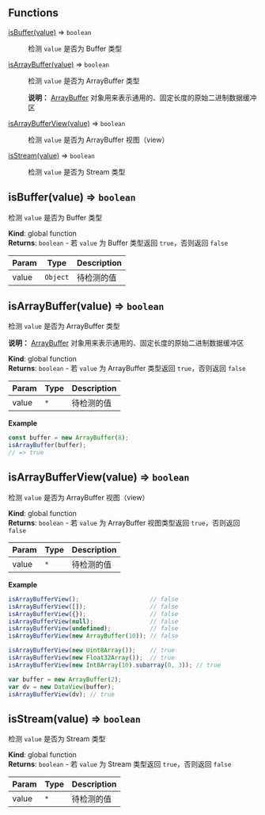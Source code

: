 ## Functions

<dl>
<dt><a href="#isBuffer">isBuffer(value)</a> ⇒ <code>boolean</code></dt>
<dd><p>检测 <code>value</code> 是否为 Buffer 类型</p>
</dd>
<dt><a href="#isArrayBuffer">isArrayBuffer(value)</a> ⇒ <code>boolean</code></dt>
<dd><p>检测 <code>value</code> 是否为 ArrayBuffer 类型</p>
<p><strong>说明：</strong> <a href="https://developer.mozilla.org/zh-CN/docs/Web/JavaScript/Reference/Global_Objects/ArrayBuffer">ArrayBuffer</a> 对象用来表示通用的、固定长度的原始二进制数据缓冲区</p>
</dd>
<dt><a href="#isArrayBufferView">isArrayBufferView(value)</a> ⇒ <code>boolean</code></dt>
<dd><p>检测 <code>value</code> 是否为 ArrayBuffer 视图（view）</p>
</dd>
<dt><a href="#isStream">isStream(value)</a> ⇒ <code>boolean</code></dt>
<dd><p>检测 <code>value</code> 是否为 Stream 类型</p>
</dd>
</dl>

<a name="isBuffer"></a>

## isBuffer(value) ⇒ <code>boolean</code>
检测 `value` 是否为 Buffer 类型

**Kind**: global function  
**Returns**: <code>boolean</code> - 若 `value` 为 Buffer 类型返回 `true`，否则返回 `false`  

| Param | Type | Description |
| --- | --- | --- |
| value | <code>Object</code> | 待检测的值 |

<a name="isArrayBuffer"></a>

## isArrayBuffer(value) ⇒ <code>boolean</code>
检测 `value` 是否为 ArrayBuffer 类型

**说明：** [ArrayBuffer](https://developer.mozilla.org/zh-CN/docs/Web/JavaScript/Reference/Global_Objects/ArrayBuffer) 对象用来表示通用的、固定长度的原始二进制数据缓冲区

**Kind**: global function  
**Returns**: <code>boolean</code> - 若 `value` 为 ArrayBuffer 类型返回 `true`，否则返回 `false`  

| Param | Type | Description |
| --- | --- | --- |
| value | <code>\*</code> | 待检测的值 |

**Example**  
```js
const buffer = new ArrayBuffer(8);
isArrayBuffer(buffer);
// => true
```
<a name="isArrayBufferView"></a>

## isArrayBufferView(value) ⇒ <code>boolean</code>
检测 `value` 是否为 ArrayBuffer 视图（view）

**Kind**: global function  
**Returns**: <code>boolean</code> - 若 `value` 为 ArrayBuffer 视图类型返回 `true`，否则返回 `false`  

| Param | Type | Description |
| --- | --- | --- |
| value | <code>\*</code> | 待检测的值 |

**Example**  
```js
isArrayBufferView();                    // false
isArrayBufferView([]);                  // false
isArrayBufferView({});                  // false
isArrayBufferView(null);                // false
isArrayBufferView(undefined);           // false
isArrayBufferView(new ArrayBuffer(10)); // false

isArrayBufferView(new Uint8Array());    // true
isArrayBufferView(new Float32Array());  // true
isArrayBufferView(new Int8Array(10).subarray(0, 3)); // true

var buffer = new ArrayBuffer(2);
var dv = new DataView(buffer);
isArrayBufferView(dv); // true
```
<a name="isStream"></a>

## isStream(value) ⇒ <code>boolean</code>
检测 `value` 是否为 Stream 类型

**Kind**: global function  
**Returns**: <code>boolean</code> - 若 `value` 为 Stream 类型返回 `true`，否则返回 `false`  

| Param | Type | Description |
| --- | --- | --- |
| value | <code>\*</code> | 待检测的值 |

